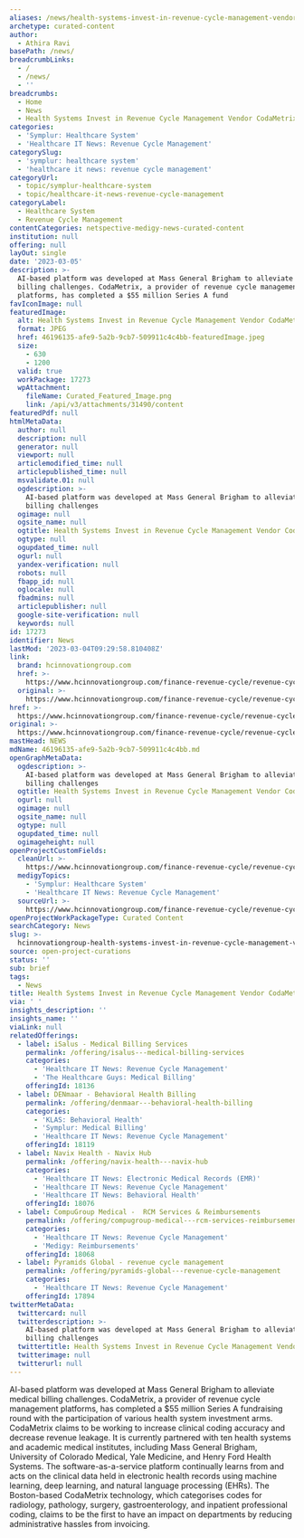 ```yaml
---
aliases: /news/health-systems-invest-in-revenue-cycle-management-vendor-codametrix
archetype: curated-content
author:
  - Athira Ravi
basePath: /news/
breadcrumbLinks:
  - /
  - /news/
  - ''
breadcrumbs:
  - Home
  - News
  - Health Systems Invest in Revenue Cycle Management Vendor CodaMetrix
categories:
  - 'Symplur: Healthcare System'
  - 'Healthcare IT News: Revenue Cycle Management'
categorySlug:
  - 'symplur: healthcare system'
  - 'healthcare it news: revenue cycle management'
categoryUrl:
  - topic/symplur-healthcare-system
  - topic/healthcare-it-news-revenue-cycle-management
categoryLabel:
  - Healthcare System
  - Revenue Cycle Management
contentCategories: netspective-medigy-news-curated-content
institution: null
offering: null
layOut: single
date: '2023-03-05'
description: >-
  AI-based platform was developed at Mass General Brigham to alleviate medical
  billing challenges. CodaMetrix, a provider of revenue cycle management
  platforms, has completed a $55 million Series A fund
favIconImage: null
featuredImage:
  alt: Health Systems Invest in Revenue Cycle Management Vendor CodaMetrix
  format: JPEG
  href: 46196135-afe9-5a2b-9cb7-509911c4c4bb-featuredImage.jpeg
  size:
    - 630
    - 1200
  valid: true
  workPackage: 17273
  wpAttachment:
    fileName: Curated_Featured_Image.png
    link: /api/v3/attachments/31490/content
featuredPdf: null
htmlMetaData:
  author: null
  description: null
  generator: null
  viewport: null
  articlemodified_time: null
  articlepublished_time: null
  msvalidate.01: null
  ogdescription: >-
    AI-based platform was developed at Mass General Brigham to alleviate medical
    billing challenges
  ogimage: null
  ogsite_name: null
  ogtitle: Health Systems Invest in Revenue Cycle Management Vendor CodaMetrix
  ogtype: null
  ogupdated_time: null
  ogurl: null
  yandex-verification: null
  robots: null
  fbapp_id: null
  oglocale: null
  fbadmins: null
  articlepublisher: null
  google-site-verification: null
  keywords: null
id: 17273
identifier: News
lastMod: '2023-03-04T09:29:58.810408Z'
link:
  brand: hcinnovationgroup.com
  href: >-
    https://www.hcinnovationgroup.com/finance-revenue-cycle/revenue-cycle-management/news/53026893/health-systems-invest-in-revenue-cycle-management-vendor-codametrix
  original: >-
    https://www.hcinnovationgroup.com/finance-revenue-cycle/revenue-cycle-management/news/53026893/health-systems-invest-in-revenue-cycle-management-vendor-codametrix
href: >-
  https://www.hcinnovationgroup.com/finance-revenue-cycle/revenue-cycle-management/news/53026893/health-systems-invest-in-revenue-cycle-management-vendor-codametrix
original: >-
  https://www.hcinnovationgroup.com/finance-revenue-cycle/revenue-cycle-management/news/53026893/health-systems-invest-in-revenue-cycle-management-vendor-codametrix
mastHead: NEWS
mdName: 46196135-afe9-5a2b-9cb7-509911c4c4bb.md
openGraphMetaData:
  ogdescription: >-
    AI-based platform was developed at Mass General Brigham to alleviate medical
    billing challenges
  ogtitle: Health Systems Invest in Revenue Cycle Management Vendor CodaMetrix
  ogurl: null
  ogimage: null
  ogsite_name: null
  ogtype: null
  ogupdated_time: null
  ogimageheight: null
openProjectCustomFields:
  cleanUrl: >-
    https://www.hcinnovationgroup.com/finance-revenue-cycle/revenue-cycle-management/news/53026893/health-systems-invest-in-revenue-cycle-management-vendor-codametrix
  medigyTopics:
    - 'Symplur: Healthcare System'
    - 'Healthcare IT News: Revenue Cycle Management'
  sourceUrl: >-
    https://www.hcinnovationgroup.com/finance-revenue-cycle/revenue-cycle-management/news/53026893/health-systems-invest-in-revenue-cycle-management-vendor-codametrix
openProjectWorkPackageType: Curated Content
searchCategory: News
slug: >-
  hcinnovationgroup-health-systems-invest-in-revenue-cycle-management-vendor-codametrix
source: open-project-curations
status: ''
sub: brief
tags:
  - News
title: Health Systems Invest in Revenue Cycle Management Vendor CodaMetrix
via: ' '
insights_description: ''
insights_name: ''
viaLink: null
relatedOfferings:
  - label: iSalus - Medical Billing Services
    permalink: /offering/isalus---medical-billing-services
    categories:
      - 'Healthcare IT News: Revenue Cycle Management'
      - 'The Healthcare Guys: Medical Billing'
    offeringId: 18136
  - label: DENmaar - Behavioral Health Billing
    permalink: /offering/denmaar---behavioral-health-billing
    categories:
      - 'KLAS: Behavioral Health'
      - 'Symplur: Medical Billing'
      - 'Healthcare IT News: Revenue Cycle Management'
    offeringId: 18119
  - label: Navix Health - Navix Hub
    permalink: /offering/navix-health---navix-hub
    categories:
      - 'Healthcare IT News: Electronic Medical Records (EMR)'
      - 'Healthcare IT News: Revenue Cycle Management'
      - 'Healthcare IT News: Behavioral Health'
    offeringId: 18076
  - label: CompuGroup Medical -  RCM Services & Reimbursements
    permalink: /offering/compugroup-medical---rcm-services-reimbursements
    categories:
      - 'Healthcare IT News: Revenue Cycle Management'
      - 'Medigy: Reimbursements'
    offeringId: 18068
  - label: Pyramids Global - revenue cycle management
    permalink: /offering/pyramids-global---revenue-cycle-management
    categories:
      - 'Healthcare IT News: Revenue Cycle Management'
    offeringId: 17894
twitterMetaData:
  twittercard: null
  twitterdescription: >-
    AI-based platform was developed at Mass General Brigham to alleviate medical
    billing challenges
  twittertitle: Health Systems Invest in Revenue Cycle Management Vendor CodaMetrix
  twitterimage: null
  twitterurl: null
---
```

<p>AI-based platform was developed at Mass General Brigham to alleviate medical billing challenges. CodaMetrix, a provider of revenue cycle management platforms, has completed a $55 million Series A fundraising round with the participation of various health system investment arms. CodaMetrix claims to be working to increase clinical coding accuracy and decrease revenue leakage. It is currently partnered with ten health systems and academic medical institutes, including Mass General Brigham, University of Colorado Medical, Yale Medicine, and Henry Ford Health Systems. The software-as-a-service platform continually learns from and acts on the clinical data held in electronic health records using machine learning, deep learning, and natural language processing (EHRs). The Boston-based CodaMetrix technology, which categorises codes for radiology, pathology, surgery, gastroenterology, and inpatient professional coding, claims to be the first to have an impact on departments by reducing administrative hassles from invoicing.</p>